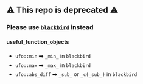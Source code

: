 ## ⚠️ This repo is deprecated ⚠️
### Please use [`blackbird`](https://github.com/codereport/blackbird) instead

#### useful_function_objects

* `ufo::min` ➡️ `_min_` in `blackbird`
* `ufo::max` ➡️ `_max_` in `blackbird`
* `ufo::abs_diff` ➡️ `_sub_` or `_c(_sub_)` in `blackbird`
